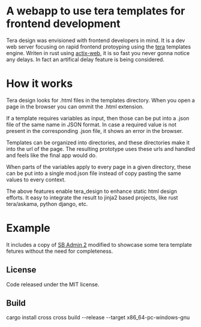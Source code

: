 
# A webapp to use tera templates for frontend development
Tera design was envisioned with frontend developers in mind.
It is a dev web server focusing on rapid frontend protoyping using the [tera](https://crates.io/crates/tera) templates engine.
Writen in rust using [actix-web](https://crates.io/crates/actix-web/1.0.5), it is so fast you never gonna notice any delays.
In fact an artifical delay feature is being considered.

# How it works
Tera design looks for .html files in the templates directory.
When you open a page in the browser you can ommit the .html extension.

If a template requires variables as input, then those can be put into a .json file of the same name in JSON format.
In case a required value is not present in the corresponding .json file, it shows an error in the browser.

Templates can be organized into directories, and these directories make it into the url of the page.
The resulting prototype uses these urls and handled and feels like the final app would do.

When parts of the variables apply to every page in a given directory, these can be put into a single mod.json file instead of copy pasting the same values to every context.

The above features enable tera_design to enhance static html design efforts. It easy to integrate the result to jinja2 based projects, like rust tera/askama, python django, etc.

# Example
It includes a copy of [SB Admin 2](https://github.com/BlackrockDigital/startbootstrap-sb-admin-2) modified to showcase some tera template fetures without the need for completeness.

## License
Code released under the MIT license.

## Build
cargo install cross
cross build --release --target x86_64-pc-windows-gnu
